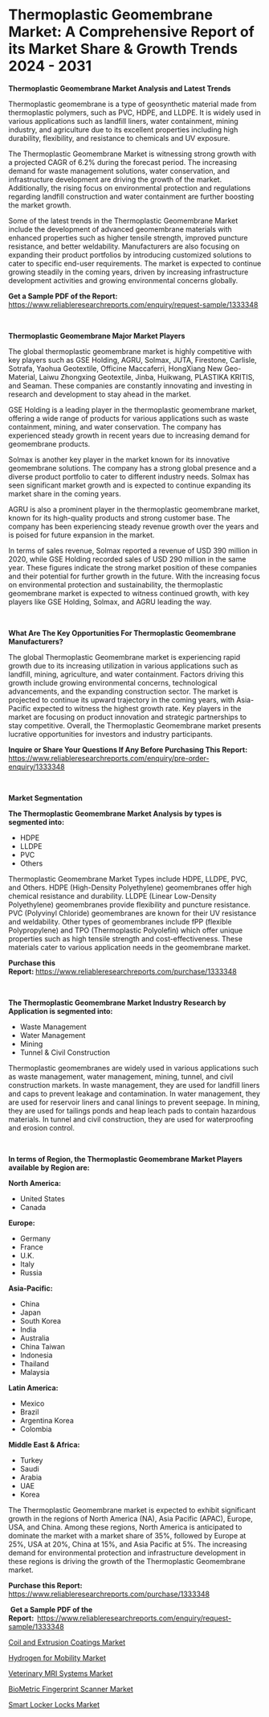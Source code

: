 <p><h1>Thermoplastic Geomembrane Market: A Comprehensive Report of its Market Share & Growth Trends 2024 - 2031</h1></p><p><strong>Thermoplastic Geomembrane Market Analysis and Latest Trends</strong></p>
<p><p>Thermoplastic geomembrane is a type of geosynthetic material made from thermoplastic polymers, such as PVC, HDPE, and LLDPE. It is widely used in various applications such as landfill liners, water containment, mining industry, and agriculture due to its excellent properties including high durability, flexibility, and resistance to chemicals and UV exposure.</p><p>The Thermoplastic Geomembrane Market is witnessing strong growth with a projected CAGR of 6.2% during the forecast period. The increasing demand for waste management solutions, water conservation, and infrastructure development are driving the growth of the market. Additionally, the rising focus on environmental protection and regulations regarding landfill construction and water containment are further boosting the market growth.</p><p>Some of the latest trends in the Thermoplastic Geomembrane Market include the development of advanced geomembrane materials with enhanced properties such as higher tensile strength, improved puncture resistance, and better weldability. Manufacturers are also focusing on expanding their product portfolios by introducing customized solutions to cater to specific end-user requirements. The market is expected to continue growing steadily in the coming years, driven by increasing infrastructure development activities and growing environmental concerns globally.</p></p>
<p><strong>Get a Sample PDF of the Report:&nbsp;</strong> <a href="https://www.reliableresearchreports.com/enquiry/request-sample/1333348">https://www.reliableresearchreports.com/enquiry/request-sample/1333348</a></p>
<p>&nbsp;</p>
<p><strong>Thermoplastic Geomembrane Major Market Players</strong></p>
<p><p>The global thermoplastic geomembrane market is highly competitive with key players such as GSE Holding, AGRU, Solmax, JUTA, Firestone, Carlisle, Sotrafa, Yaohua Geotextile, Officine Maccaferri, HongXiang New Geo-Material, Laiwu Zhongxing Geotextile, Jinba, Huikwang, PLASTIKA KRITIS, and Seaman. These companies are constantly innovating and investing in research and development to stay ahead in the market.</p><p>GSE Holding is a leading player in the thermoplastic geomembrane market, offering a wide range of products for various applications such as waste containment, mining, and water conservation. The company has experienced steady growth in recent years due to increasing demand for geomembrane products.</p><p>Solmax is another key player in the market known for its innovative geomembrane solutions. The company has a strong global presence and a diverse product portfolio to cater to different industry needs. Solmax has seen significant market growth and is expected to continue expanding its market share in the coming years.</p><p>AGRU is also a prominent player in the thermoplastic geomembrane market, known for its high-quality products and strong customer base. The company has been experiencing steady revenue growth over the years and is poised for future expansion in the market.</p><p>In terms of sales revenue, Solmax reported a revenue of USD 390 million in 2020, while GSE Holding recorded sales of USD 290 million in the same year. These figures indicate the strong market position of these companies and their potential for further growth in the future. With the increasing focus on environmental protection and sustainability, the thermoplastic geomembrane market is expected to witness continued growth, with key players like GSE Holding, Solmax, and AGRU leading the way.</p></p>
<p>&nbsp;</p>
<p><strong>What Are The Key Opportunities For Thermoplastic Geomembrane Manufacturers?</strong></p>
<p><p>The global Thermoplastic Geomembrane market is experiencing rapid growth due to its increasing utilization in various applications such as landfill, mining, agriculture, and water containment. Factors driving this growth include growing environmental concerns, technological advancements, and the expanding construction sector. The market is projected to continue its upward trajectory in the coming years, with Asia-Pacific expected to witness the highest growth rate. Key players in the market are focusing on product innovation and strategic partnerships to stay competitive. Overall, the Thermoplastic Geomembrane market presents lucrative opportunities for investors and industry participants.</p></p>
<p><strong>Inquire or Share Your Questions If Any Before Purchasing This Report:</strong> <a href="https://www.reliableresearchreports.com/enquiry/pre-order-enquiry/1333348">https://www.reliableresearchreports.com/enquiry/pre-order-enquiry/1333348</a></p>
<p>&nbsp;</p>
<p><strong>Market Segmentation</strong></p>
<p><strong>The Thermoplastic Geomembrane Market Analysis by types is segmented into:</strong></p>
<p><ul><li>HDPE</li><li>LLDPE</li><li>PVC</li><li>Others</li></ul></p>
<p><p>Thermoplastic Geomembrane Market Types include HDPE, LLDPE, PVC, and Others. HDPE (High-Density Polyethylene) geomembranes offer high chemical resistance and durability. LLDPE (Linear Low-Density Polyethylene) geomembranes provide flexibility and puncture resistance. PVC (Polyvinyl Chloride) geomembranes are known for their UV resistance and weldability. Other types of geomembranes include fPP (flexible Polypropylene) and TPO (Thermoplastic Polyolefin) which offer unique properties such as high tensile strength and cost-effectiveness. These materials cater to various application needs in the geomembrane market.</p></p>
<p><strong>Purchase this Report:&nbsp;</strong><a href="https://www.reliableresearchreports.com/purchase/1333348">https://www.reliableresearchreports.com/purchase/1333348</a></p>
<p>&nbsp;</p>
<p><strong>The Thermoplastic Geomembrane Market Industry Research by Application is segmented into:</strong></p>
<p><ul><li>Waste Management</li><li>Water Management</li><li>Mining</li><li>Tunnel & Civil Construction</li></ul></p>
<p><p>Thermoplastic geomembranes are widely used in various applications such as waste management, water management, mining, tunnel, and civil construction markets. In waste management, they are used for landfill liners and caps to prevent leakage and contamination. In water management, they are used for reservoir liners and canal linings to prevent seepage. In mining, they are used for tailings ponds and heap leach pads to contain hazardous materials. In tunnel and civil construction, they are used for waterproofing and erosion control.</p></p>
<p>&nbsp;</p>
<p><strong>In terms of Region, the Thermoplastic Geomembrane Market Players available by Region are:</strong></p>
<p>
    <p> <strong> North America: </strong>
        <ul>
            <li>United States</li>
            <li>Canada</li>
        </ul>
        </p> 
    <p> <strong> Europe: </strong>
        <ul>
            <li>Germany</li>
            <li>France</li>
            <li>U.K.</li>
            <li>Italy</li>
            <li>Russia</li>
        </ul>
        </p> 
    <p> <strong> Asia-Pacific: </strong>
        <ul>
            <li>China</li>
            <li>Japan</li>
            <li>South Korea</li>
            <li>India</li>
            <li>Australia</li>
            <li>China Taiwan</li>
            <li>Indonesia</li>
            <li>Thailand</li>
            <li>Malaysia</li>
        </ul>
        </p> 
    <p> <strong> Latin America: </strong>
        <ul>
            <li>Mexico</li>
            <li>Brazil</li>
            <li>Argentina Korea</li>
            <li>Colombia</li>
        </ul>
        </p> 
    <p> <strong> Middle East & Africa: </strong>
        <ul>
            <li>Turkey</li>
            <li>Saudi</li>
            <li>Arabia</li>
            <li>UAE</li>
            <li>Korea</li>
        </ul>
    </p>
    </p>
<p><p>The Thermoplastic Geomembrane market is expected to exhibit significant growth in the regions of North America (NA), Asia Pacific (APAC), Europe, USA, and China. Among these regions, North America is anticipated to dominate the market with a market share of 35%, followed by Europe at 25%, USA at 20%, China at 15%, and Asia Pacific at 5%. The increasing demand for environmental protection and infrastructure development in these regions is driving the growth of the Thermoplastic Geomembrane market.</p></p>
<p><strong>Purchase this Report: </strong><a href="https://www.reliableresearchreports.com/purchase/1333348">https://www.reliableresearchreports.com/purchase/1333348</a></p>
<p>&nbsp;<strong>Get a Sample PDF of the Report:&nbsp;&nbsp;</strong><a href="https://www.reliableresearchreports.com/enquiry/request-sample/1333348">https://www.reliableresearchreports.com/enquiry/request-sample/1333348</a></p>
<p><strong></strong></p>
<p><p><a href="https://medium.com/@aliabrakus/coil-and-extrusion-coatings-market-furnishes-information-on-market-share-market-trends-and-market-fc669ea24a9b">Coil and Extrusion Coatings Market</a></p><p><a href="https://medium.com/@aliabrakus/hydrogen-for-mobility-market-report-reveals-the-latest-trends-and-growth-opportunities-of-this-beaeb80bf6be">Hydrogen for Mobility Market</a></p><p><a href="https://github.com/laholand/Market-Research-Report-List-2/blob/main/veterinary-mri-systems-market.md">Veterinary MRI Systems Market</a></p><p><a href="https://medium.com/@aliabrakus/biometric-fingerprint-scanner-market-research-report-its-history-and-forecast-2024-to-2031-a4f20a5b8864">BioMetric Fingerprint Scanner Market</a></p><p><a href="https://medium.com/@aliabrakus/smart-locker-locks-market-insight-market-trends-growth-forecasted-from-2024-to-2031-608d03a763e2">Smart Locker Locks Market</a></p></p>